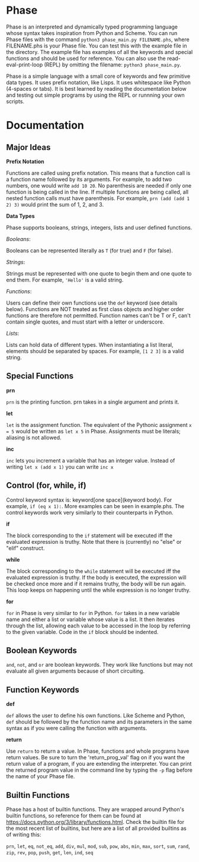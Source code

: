 # Phase
Phase is an interpreted and dynamically typed programming language whose syntax takes inspiration from Python and Scheme.
You can run Phase files with the command `python3 phase_main.py FILENAME.phs`, where FILENAME.phs is your Phase file. You can test this with the example file in the directory. The example file has examples of all the keywords and special functions and should be used for reference. You can also use the read-eval-print-loop (REPL) by omitting the filename: 
`python3 phase_main.py`. 

Phase is a simple language with a small core of keywords and few primitive data types. It uses prefix notation, like Lisps. It uses whitespace like Python (4-spaces or tabs). It is best learned by reading the documentation below and testing out simple programs by using the REPL or runnning your own scripts.

# Documentation

## Major Ideas

**Prefix Notation**

Functions are called using prefix notation. This means that a function call is a function name followed by its arguments.
For example, to add two numbers, one would write `add 10 20`. No parenthesis are needed if only one function is being called in the line. If multiple functions are being called, all nested function calls must have parenthesis. For example, `prn (add (add 1 2) 3)` would print the sum of 1, 2, and 3.

**Data Types**

Phase supports booleans, strings, integers, lists and user defined functions.

*Booleans*:

Booleans can be represented literally as `T` (for true) and `F` (for false). 

*Strings*:

Strings must be represented with one quote to begin them and one quote to end them. For example, `'Hello'` is a valid string.

*Functions*:

Users can define their own functions use the `def` keyword (see details below). Functions are NOT treated as first class objects and higher order functions are therefore not permitted. Function names can't be T or F, can't contain single quotes, and must start with a letter or underscore.

*Lists*:

Lists can hold data of different types. When instantiating a list literal, elements should be separated by spaces. For example, `[1 2 3]` is a valid string.


## Special Functions 
**prn**

`prn` is the printing function. prn takes in a single argument and prints it.

**let**

`let` is the assignment function. The equivalent of the Pythonic assignment `x = 5` would be written as `let x 5` in Phase. Assignments must be literals; aliasing is not allowed.

**inc**

`inc` lets you increment a variable that has an integer value. Instead of writing `let x (add x 1)` you can write `inc x`

## Control (for, while, if)
Control keyword syntax is: keyword[one space]<open paren>(keyword body)<close paren>. For example, `if (eq x 1):`. More examples can be seen in example.phs. The control keywords work very similarly to their counterparts in Python.

**if**

The block corresponding to the `if` statement will be executed iff the evaluated expression is truthy. Note that there is (currently) no "else" or "elif" construct.

**while**

The block corresponding to the `while` statement will be executed iff the evaluated expression is truthy. If the body is executed, the expression will be checked once more and if it remains truthy, the body will be run again. This loop keeps on happening until the while expression is no longer truthy.

**for**

`for` in Phase is very similar to `for` in Python. `for` takes in a new variable name and either a list or variable whose value is a list. It then iterates through the list, allowing each value to be accessed in the loop by referring to the given variable. Code in the `if` block should be indented.


## Boolean Keywords
`and`, `not`, and `or` are boolean keywords. They work like functions but may not evaluate all given arguments because of short circuiting.


## Function Keywords
**def**

`def` allows the user to define his own functions. Like Scheme and Python, `def` should be followed by the function name and its parameters in the same syntax as if you were calling the function with arguments.

**return**

Use `return` to return a value. In Phase, functions and whole programs have return values. Be sure to turn the 'return_prog_val' flag on if you want the return value of a program, if you are extending the interpreter. You can print the returned program value in the command line by typing the `-p` flag before the name of your Phase file.

## Builtin Functions
Phase has a host of builtin functions. They are wrapped around Python's builtin functions, so reference for them can be found at https://docs.python.org/3/library/functions.html. Check the builtin file for the most recent list of builtins, but here are a list of all provided builtins as of writing this:

`prn`, `let`, `eq`, `not_eq`, `add`, `div`, `mul`, `mod`, `sub`, `pow`, `abs`, `min`, `max`, `sort`, `sum`, `rand`, `zip`, `rev`, `pop`, `push`, `get`, `len`, `ind`, `seq`

